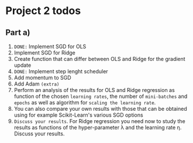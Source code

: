 # Project 2 todos

## Part a)
1. ```DONE:``` Implement SGD for OLS <br>
2. Implement SGD for Ridge <br>
3. Create function that can differ between OLS and Ridge for the gradient update <br>
4. ```DONE:``` Implement step lenght scheduler <br>
5. Add momentum to SGD <br>
6. Add Adam ```(extra)``` <br>
7. Perform an analysis of the results for OLS and Ridge regression as function of the chosen ```learning rates```, the number of ```mini-batches``` and ```epochs``` as well as algorithm for ```scaling the learning rate```. <br> 
8. You can also compare your own results with those that can be obtained using for example Scikit-Learn's various SGD options <br>
9. ```Discuss your results```. For Ridge regression you need now to study the results as functions of the hyper-parameter λ and the learning rate η. Discuss your results.
